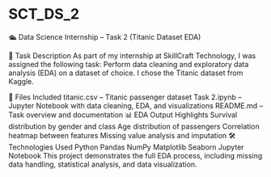 # SCT_DS_2
🛳️ Data Science Internship – Task 2 (Titanic Dataset EDA)

📝 Task Description
As part of my internship at SkillCraft Technology, I was assigned the following task:
Perform data cleaning and exploratory data analysis (EDA) on a dataset of choice. I chose the Titanic dataset from Kaggle.

📁 Files Included
titanic.csv – Titanic passenger dataset
Task 2.ipynb – Jupyter Notebook with data cleaning, EDA, and visualizations
README.md – Task overview and documentation
📊 EDA Output Highlights
Survival distribution by gender and class
Age distribution of passengers
Correlation heatmap between features
Missing value analysis and imputation
🛠️ Technologies Used
Python
Pandas
NumPy
Matplotlib
Seaborn
Jupyter Notebook
This project demonstrates the full EDA process, including missing data handling, statistical analysis, and data visualization.
